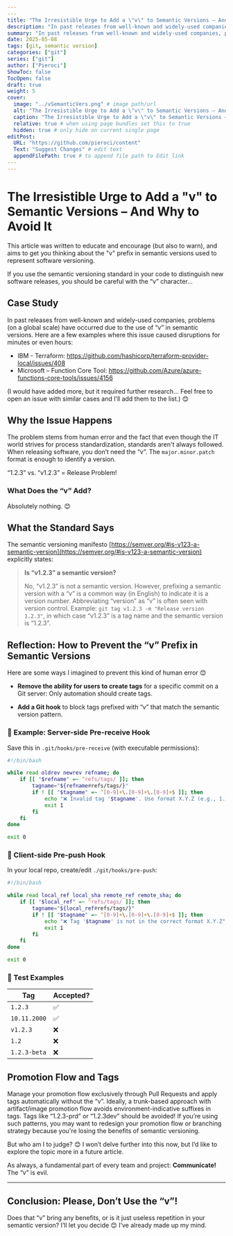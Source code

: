 ```yaml
---
​---
title: "The Irresistible Urge to Add a \"v\" to Semantic Versions – And Why to Avoid It"
description: "In past releases from well-known and widely-used companies, problems (on a global scale) have occurred due to the use of “v” in semantic versions."
summary: "In past releases from well-known and widely-used companies, problems (on a global scale) have occurred due to the use of “v” in semantic versions."
date: 2025-05-08
tags: [git, semantic version]
categories: ["git"]
series: ["git"]
author: ["Pieroci"]
ShowToc: false
TocOpen: false
draft: true
weight: 5
cover:
  image: "../vSemanticVers.png" # image path/url
  alt: "The Irresistible Urge to Add a \"v\" to Semantic Versions – And Why to Avoid It"
  caption: "The Irresistible Urge to Add a \"v\" to Semantic Versions – And Why to Avoid It"
  relative: true # when using page bundles set this to true
  hidden: true # only hide on current single page
editPost:
  URL: "https://github.com/pieroci/content"
  Text: "Suggest Changes" # edit text
  appendFilePath: true # to append file path to Edit link
​---
---
```


# The Irresistible Urge to Add a "v" to Semantic Versions – And Why to Avoid It

This article was written to educate and encourage (but also to warn), and aims to get you thinking about the "v" prefix in semantic versions used to represent software versioning.

If you use the semantic versioning standard in your code to distinguish new software releases, you should be careful with the “v” character…

## Case Study

In past releases from well-known and widely-used companies, problems (on a global scale) have occurred due to the use of “v” in semantic versions. Here are a few examples where this issue caused disruptions for minutes or even hours:

- IBM - Terraform: https://github.com/hashicorp/terraform-provider-local/issues/408
- Microsoft – Function Core Tool: https://github.com/Azure/azure-functions-core-tools/issues/4156

(I would have added more, but it required further research… Feel free to open an issue with similar cases and I’ll add them to the list.) 😊

## Why the Issue Happens

The problem stems from human error and the fact that even though the IT world strives for process standardization, standards aren't always followed. When releasing software, you don’t need the “v”. The `major.minor.patch` format is enough to identify a version.

“1.2.3” vs. “v1.2.3” = Release Problem!

### What Does the “v” Add?

Absolutely nothing. 😊

## What the Standard Says

The semantic versioning manifesto [https://semver.org/#is-v123-a-semantic-version](https://semver.org/#is-v123-a-semantic-version) explicitly states:

> **Is “v1.2.3” a semantic version?**
>
> No, “v1.2.3” is not a semantic version. However, prefixing a semantic version with a “v” is a common way (in English) to indicate it is a version number. Abbreviating “version” as “v” is often seen with version control. Example: `git tag v1.2.3 -m "Release version 1.2.3"`, in which case “v1.2.3” is a tag name and the semantic version is “1.2.3”.

## Reflection: How to Prevent the “v” Prefix in Semantic Versions

Here are some ways I imagined to prevent this kind of human error 😊

- **Remove the ability for users to create tags** for a specific commit on a Git server: Only automation should create tags.

- **Add a Git hook** to block tags prefixed with “v” that match the semantic version pattern.

### 🔧 Example: Server-side Pre-receive Hook

Save this in `.git/hooks/pre-receive` (with executable permissions):

```bash
#!/bin/bash

while read oldrev newrev refname; do
    if [[ "$refname" =~ ^refs/tags/ ]]; then
        tagname="${refname#refs/tags/}"
        if ! [[ "$tagname" =~ ^[0-9]+\.[0-9]+\.[0-9]+$ ]]; then
            echo "❌ Invalid tag '$tagname'. Use format X.Y.Z (e.g., 1.2.3)"
            exit 1
        fi
    fi
done

exit 0
```

### 📍 Client-side Pre-push Hook

In your local repo, create/edit `./git/hooks/pre-push`:

```bash
#!/bin/bash

while read local_ref local_sha remote_ref remote_sha; do
    if [[ "$local_ref" =~ ^refs/tags/ ]]; then
        tagname="${local_ref#refs/tags/}"
        if ! [[ "$tagname" =~ ^[0-9]+\.[0-9]+\.[0-9]+$ ]]; then
            echo "❌ Tag '$tagname' is not in the correct format X.Y.Z"
            exit 1
        fi
    fi
done

exit 0
```

### 🧪 Test Examples

| Tag          | Accepted? |
|--------------|-----------|
| `1.2.3`      | ✅        |
| `10.11.2000` | ✅        |
| `v1.2.3`     | ❌        |
| `1.2`        | ❌        |
| `1.2.3-beta` | ❌        |

## Promotion Flow and Tags

Manage your promotion flow exclusively through Pull Requests and apply tags automatically without the “v”. Ideally, a trunk-based approach with artifact/image promotion flow avoids environment-indicative suffixes in tags. Tags like “1.2.3-prd” or “1.2.3dev” should be avoided! If you’re using such patterns, you may want to redesign your promotion flow or branching strategy because you're losing the benefits of semantic versioning.

But who am I to judge? 😊 I won’t delve further into this now, but I’d like to explore the topic more in a future article.

As always, a fundamental part of every team and project: **Communicate!** The “v” is evil.

---

## Conclusion: Please, Don’t Use the “v”!

Does that “v” bring any benefits, or is it just useless repetition in your semantic version? I’ll let you decide 😊 I’ve already made up my mind.
